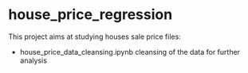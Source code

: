 # house_price_regression

This project aims at studying houses sale price
files:
- house_price_data_cleansing.ipynb
  cleansing of the data for further analysis
